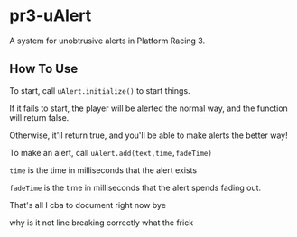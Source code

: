 # pr3-uAlert
A system for unobtrusive alerts in Platform Racing 3.

## How To Use
To start, call `uAlert.initialize()` to start things. 

  If it fails to start, the player will be alerted the normal way, and the function will return false.
  
  Otherwise, it'll return true, and you'll be able to make alerts the better way!

To make an alert, call `uAlert.add(text,time,fadeTime)`

  `time` is the time in milliseconds that the alert exists
  
  `fadeTime` is the time in milliseconds that the alert spends fading out.


That's all I cba to document right now bye

why is it not line breaking correctly what the frick
